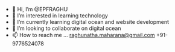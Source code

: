 - 👋 Hi, I’m @EPFRAGHU
- 👀 I’m interested in learning technology
- 🌱 I’m currently learning digital ocean and website development
- 💞️ I’m looking to collaborate on digital ocean
- 📫 How to reach me ... raghunatha.maharana@gmail.com +91-9776524078

<!---
EPFRAGHU/EPFRAGHU is a ✨ special ✨ repository because its `README.md` (this file) appears on your GitHub profile.
You can click the Preview link to take a look at your changes.
--->
